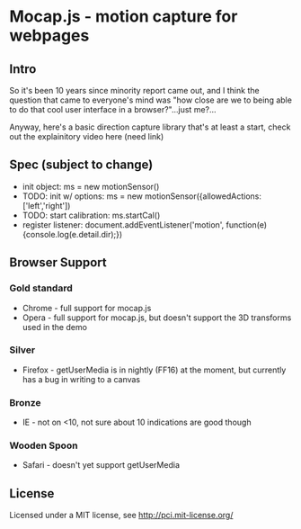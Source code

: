 # Mocap.js - motion capture for webpages

## Intro
So it's been 10 years since minority report came out, and I think the question that came to everyone's mind was "how close are we to being able to do that cool user interface in a browser?"...just me?...

Anyway, here's a basic direction capture library that's at least a start, check out the explainitory video here (need link)

## Spec (subject to change)
*   init object: ms = new motionSensor()
*   TODO: init w/ options: ms = new motionSensor({allowedActions: ['left','right'])
*   TODO: start calibration: ms.startCal()
*   register listener: document.addEventListener('motion', function(e){console.log(e.detail.dir);})

## Browser Support
### Gold standard
*    Chrome - full support for mocap.js
*    Opera - full support for mocap.js, but doesn't support the 3D transforms used in the demo
### Silver
*    Firefox - getUserMedia is in nightly (FF16) at the moment, but currently has a bug in writing to a canvas
### Bronze
*    IE - not on <10, not sure about 10 indications are good though
### Wooden Spoon
*    Safari - doesn't yet support getUserMedia

## License
Licensed under a MIT license, see http://pci.mit-license.org/